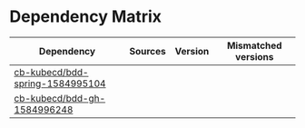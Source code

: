 # Dependency Matrix

Dependency | Sources | Version | Mismatched versions
---------- | ------- | ------- | -------------------
[cb-kubecd/bdd-spring-1584995104](https://github.com/cb-kubecd/bdd-spring-1584995104.git) |  | []() | 
[cb-kubecd/bdd-gh-1584996248](https://github.com/cb-kubecd/bdd-gh-1584996248.git) |  | []() | 
